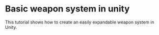 # Basic weapon system in unity

This tutorial shows how to create an easily expandable weapon system in Unity.